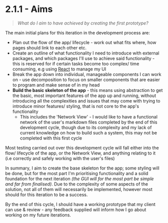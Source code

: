 # 2.1.1 - Aims
> *What do I aim to have achieved by creating the first prototype?*

The main initial plans for this iteration in the development process are:

- Plan out the flow of the app/ lifecycle - work out what fits where, how pages should link to each other etc.
- Create an outline of what functionality I need to introduce with external packages, and which packages I'll use to achieve said functionality - this is reserved for if certain tasks become too complex/ time consuming, e.g using [React](https://react.dev) to manage my UI
- Break the app down into individual, manageable components I can work on - use decomposition to focus on smaller components that are easier to program and make sense of in my head
- **Build the basic skeleton of the app** - this means using abstraction to get the basic, most important features of the app up and running, without introducing all the complexities and issues that may come with trying to introduce minor features/ styling, that is not core to the app's functionality
    - This includes the 'Network View' - I would like to have a functional network of the user's markdown files completed by the end of this development cycle, though due to its complexity and my lack of current knowledge on how to build such a system, this may not be completed with this first cycle

Most testing carried out over this development cycle will fall either into the flow/ lifecycle of the app, or the Network View, and anything relating to it (i.e correctly and safely working with the user's files)

In summary, I aim to create the base skeleton for the app; some styling will be done, but for the most part I'm prioritising functionality and a solid foundation for the next iteration *(the GUI will for the most part be simple and far from finalised)*. Due to the complexity of some aspects of the solution, not all of them will necessarily be implemented, however most should for this iteration to be a success.

By the end of this cycle, I should have a working prototype that my client can use & review - any feedback supplied will inform how I go about working on my future iterations.
